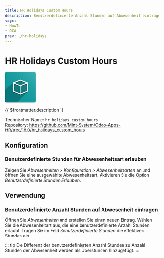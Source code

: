 ```yaml
---
title: HR Holidays Custom Hours
description: Benutzerdefinierte Anzahl Stunden auf Abwesenheit eintragen.
tags:
- HowTo
- OCA
prev: ./hr-holidays
---
```


# HR Holidays Custom Hours
![icon_oms_box](attachments/icon_oms_box.png)

{{ $frontmatter.description }}

Technischer Name: `hr_holidays_custom_hours`\
Repository: <https://github.com/Mint-System/Odoo-Apps-HR/tree/16.0/hr_holidays_custom_hours>

## Konfiguration

### Benutzerdefinierte Stunden für Abwesenheitsart erlauben

Zeigen Sie *Abwesenheiten > Konfiguration > Abwesenheitsarten* an und öffnen Sie eine ausgewählte Abwesenheitsart. Aktivieren Sie die Option *Benutzerdefinierte Stunden Erlauben*.

## Verwendung

### Benutzerdefinierte Anzahl Stunden auf Abwesenheit eintragen

Öffnen Sie *Abwesenheiten* und erstellen Sie einen neuen Eintrag. Wählen Sie die Abwesenheitart aus, die eine benutzerdefinierte Anzahl Stunden erlaubt. Tragen Sie im Feld *Benutzerdefinierte Stunden* die effektiven Stunden ein.

::: tip
Die Differenz der benutzerdefinierten Anzahl Stunden zu Anzahl Stunden der Abwesenheit werden als Überstunden hinzugefügt.
:::
